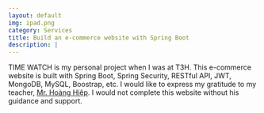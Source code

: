 ```yaml
---
layout: default
img: ipad.png
category: Services
title: Build an e-commerce website with Spring Boot
description: |
---
```

  TIME WATCH is my personal project when I was at T3H. This e-commerce website is built with Spring Boot, Spring Security, RESTful API, JWT, MongoDB, MySQL, Boostrap, etc. I would like to express my gratitude to my teacher, [Mr. Hoàng Hiệp](https://www.facebook.com/hoanghiep0409/). I would not complete this website without his guidance and support.
